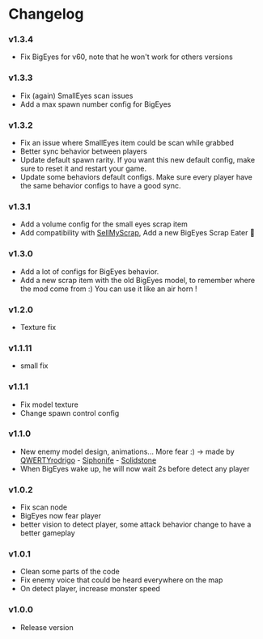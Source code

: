 # Changelog

### v1.3.4

- Fix BigEyes for v60, note that he won't work for others versions

### v1.3.3

- Fix (again) SmallEyes scan issues
- Add a max spawn number config for BigEyes

### v1.3.2

- Fix an issue where SmallEyes item could be scan while grabbed
- Better sync behavior between players
- Update default spawn rarity. If you want this new default config, make sure to reset it and restart your game.
- Update some behaviors default configs. Make sure every player have the same behavior configs to have a good sync.

### v1.3.1

- Add a volume config for the small eyes scrap item
- Add compatibility with [SellMyScrap](https://thunderstore.io/c/lethal-company/p/Zehs/SellMyScrap/), Add a new BigEyes Scrap Eater 👀

### v1.3.0

- Add a lot of configs for BigEyes behavior.
- Add a new scrap item with the old BigEyes model, to remember where the mod come from :) You can use it like an air horn !

### v1.2.0

- Texture fix

### v1.1.11

- small fix

### v1.1.1

- Fix model texture
- Change spawn control config

### v1.1.0

- New enemy model design, animations... More fear :) -> made by [QWERTYrodrigo](https://www.youtube.com/watch?v=eD1mFxvIL5w) -
  [Siphonife](https://www.artstation.com/siphonife) -
  [Solidstone](https://ko-fi.com/solidstonee)
- When BigEyes wake up, he will now wait 2s before detect any player

### v1.0.2

- Fix scan node
- BigEyes now fear player
- better vision to detect player, some attack behavior change to have a better gameplay

### v1.0.1

- Clean some parts of the code
- Fix enemy voice that could be heard everywhere on the map
- On detect player, increase monster speed

### v1.0.0

- Release version

